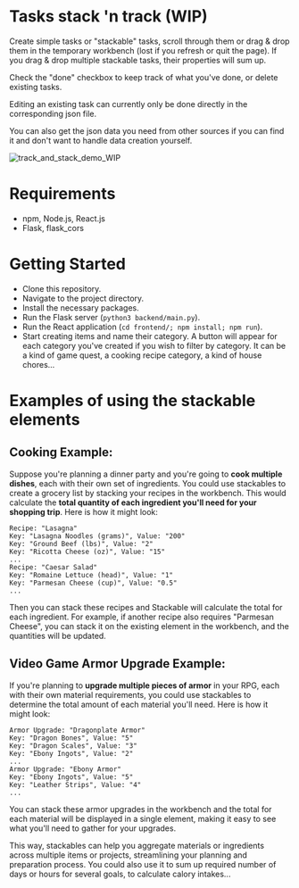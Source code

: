 # Tasks stack 'n track (WIP)

Create simple tasks or "stackable" tasks, scroll through them or drag & drop them in the temporary workbench (lost if you refresh or quit the page). If you drag & drop multiple stackable tasks, their properties will sum up.

Check the "done" checkbox to keep track of what you've done, or delete existing tasks.

Editing an existing task can currently only be done directly in the corresponding json file.

You can also get the json data you need from other sources if you can find it and don't want to handle data creation yourself.

![track_and_stack_demo_WIP](https://github.com/FroggyLex/Tasks_S-n-T/assets/128695217/50cb309b-eaad-4d9f-808e-73faa963f3e4)

# Requirements

* npm, Node.js, React.js
* Flask, flask_cors

# Getting Started
* Clone this repository.
* Navigate to the project directory.
* Install the necessary packages.
* Run the Flask server (`python3 backend/main.py`).
* Run the React application (`cd frontend/; npm install; npm run`).
* Start creating items and name their category. A button will appear for each category you've created if you wish to filter by category. It can be a kind of game quest, a cooking recipe category, a kind of house chores...

# Examples of using the stackable elements

## Cooking Example:
Suppose you're planning a dinner party and you're going to **cook multiple dishes**, each with their own set of ingredients. You could use stackables to create a grocery list by stacking your recipes in the workbench. This would calculate the **total quantity of each ingredient you'll need for your shopping trip**. Here is how it might look:

```
Recipe: "Lasagna"
Key: "Lasagna Noodles (grams)", Value: "200"
Key: "Ground Beef (lbs)", Value: "2"
Key: "Ricotta Cheese (oz)", Value: "15"
...
Recipe: "Caesar Salad"
Key: "Romaine Lettuce (head)", Value: "1"
Key: "Parmesan Cheese (cup)", Value: "0.5"
...
```

Then you can stack these recipes and Stackable will calculate the total for each ingredient. For example, if another recipe also requires "Parmesan Cheese", you can stack it on the existing element in the workbench, and the quantities will be updated.

## Video Game Armor Upgrade Example:
If you're planning to **upgrade multiple pieces of armor** in your RPG, each with their own material requirements, you could use stackables to determine the total amount of each material you'll need. Here is how it might look:

```
Armor Upgrade: "Dragonplate Armor"
Key: "Dragon Bones", Value: "5"
Key: "Dragon Scales", Value: "3"
Key: "Ebony Ingots", Value: "2"
...
Armor Upgrade: "Ebony Armor"
Key: "Ebony Ingots", Value: "5"
Key: "Leather Strips", Value: "4"
...
```

You can stack these armor upgrades in the workbench and the total for each material will be displayed in a single element, making it easy to see what you'll need to gather for your upgrades.

This way, stackables can help you aggregate materials or ingredients across multiple items or projects, streamlining your planning and preparation process. You could also use it to sum up required number of days or hours for several goals, to calculate calory intakes...
